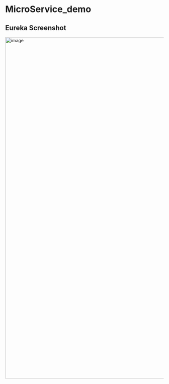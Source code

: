# MicroService_demo

## Eureka Screenshot
<img width="1087" alt="image" src="https://github.com/XiaoyangJin/MicroService_demo/assets/90944062/d608abcd-d77d-4496-be9e-62142855d23c">
